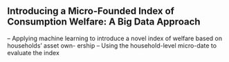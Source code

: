 ## Introducing a Micro-Founded Index of Consumption Welfare: A Big Data Approach
– Applying machine learning to introduce a novel index of welfare based on households’ asset own-
ership
– Using the household-level micro-date to evaluate the index
